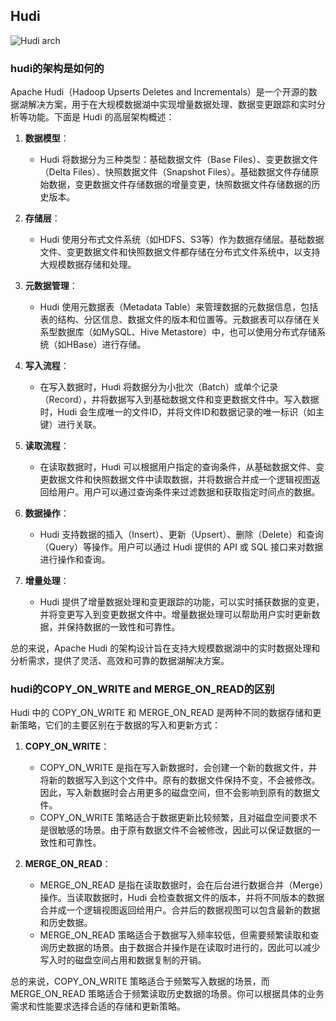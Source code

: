 ## Hudi


![Hudi arch](https://hudi.apache.org/cn/assets/images/hudi-lake-overview-e39f80337517a0a1999d8eb5cd0ac965.png)


### hudi的架构是如何的

Apache Hudi（Hadoop Upserts Deletes and Incrementals）是一个开源的数据湖解决方案，用于在大规模数据湖中实现增量数据处理、数据变更跟踪和实时分析等功能。下面是 Hudi 的高层架构概述：

1. **数据模型**：
   - Hudi 将数据分为三种类型：基础数据文件（Base Files）、变更数据文件（Delta Files）、快照数据文件（Snapshot Files）。基础数据文件存储原始数据，变更数据文件存储数据的增量变更，快照数据文件存储数据的历史版本。

2. **存储层**：
   - Hudi 使用分布式文件系统（如HDFS、S3等）作为数据存储层。基础数据文件、变更数据文件和快照数据文件都存储在分布式文件系统中，以支持大规模数据存储和处理。

3. **元数据管理**：
   - Hudi 使用元数据表（Metadata Table）来管理数据的元数据信息，包括表的结构、分区信息、数据文件的版本和位置等。元数据表可以存储在关系型数据库（如MySQL、Hive Metastore）中，也可以使用分布式存储系统（如HBase）进行存储。

4. **写入流程**：
   - 在写入数据时，Hudi 将数据分为小批次（Batch）或单个记录（Record），并将数据写入到基础数据文件和变更数据文件中。写入数据时，Hudi 会生成唯一的文件ID，并将文件ID和数据记录的唯一标识（如主键）进行关联。

5. **读取流程**：
   - 在读取数据时，Hudi 可以根据用户指定的查询条件，从基础数据文件、变更数据文件和快照数据文件中读取数据，并将数据合并成一个逻辑视图返回给用户。用户可以通过查询条件来过滤数据和获取指定时间点的数据。

6. **数据操作**：
   - Hudi 支持数据的插入（Insert）、更新（Upsert）、删除（Delete）和查询（Query）等操作。用户可以通过 Hudi 提供的 API 或 SQL 接口来对数据进行操作和查询。

7. **增量处理**：
   - Hudi 提供了增量数据处理和变更跟踪的功能，可以实时捕获数据的变更，并将变更写入到变更数据文件中。增量数据处理可以帮助用户实时更新数据，并保持数据的一致性和可靠性。

总的来说，Apache Hudi 的架构设计旨在支持大规模数据湖中的实时数据处理和分析需求，提供了灵活、高效和可靠的数据湖解决方案。


### hudi的COPY_ON_WRITE and MERGE_ON_READ的区别

Hudi 中的 COPY_ON_WRITE 和 MERGE_ON_READ 是两种不同的数据存储和更新策略，它们的主要区别在于数据的写入和更新方式：

1. **COPY_ON_WRITE**：
   - COPY_ON_WRITE 是指在写入新数据时，会创建一个新的数据文件，并将新的数据写入到这个文件中。原有的数据文件保持不变，不会被修改。因此，写入新数据时会占用更多的磁盘空间，但不会影响到原有的数据文件。
   - COPY_ON_WRITE 策略适合于数据更新比较频繁，且对磁盘空间要求不是很敏感的场景。由于原有数据文件不会被修改，因此可以保证数据的一致性和可靠性。

2. **MERGE_ON_READ**：
   - MERGE_ON_READ 是指在读取数据时，会在后台进行数据合并（Merge）操作。当读取数据时，Hudi 会检查数据文件的版本，并将不同版本的数据合并成一个逻辑视图返回给用户。合并后的数据视图可以包含最新的数据和历史数据。
   - MERGE_ON_READ 策略适合于数据写入频率较低，但需要频繁读取和查询历史数据的场景。由于数据合并操作是在读取时进行的，因此可以减少写入时的磁盘空间占用和数据复制的开销。

总的来说，COPY_ON_WRITE 策略适合于频繁写入数据的场景，而 MERGE_ON_READ 策略适合于频繁读取历史数据的场景。你可以根据具体的业务需求和性能要求选择合适的存储和更新策略。


